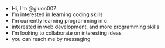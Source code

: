 - Hi, I’m @gluon007
- I’m interested in learning coding skills 
- I’m currently learning programming in c 
- interested in web development,  and more programming skills
- I’m looking to collaborate on interesting ideas 
- you can reach me by messaging 

<!---
gluon007/gluon007 is a ✨ special ✨ repository because its `README.md` (this file) appears on your GitHub profile.
You can click the Preview link to take a look at your changes.
--->
